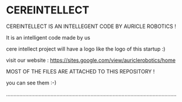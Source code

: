 # CEREINTELLECT
CEREINTELLECT IS AN INTELLEGENT CODE BY AURICLE ROBOTICS !

It is an intelligent code made by us 

cere intellect project will have a logo like the logo of this startup :)


visit our website : https://sites.google.com/view/auriclerobotics/home

MOST OF THE FILES ARE ATTACHED TO THIS REPOSITORY !

you can see them :-)



...................................................................................................................
